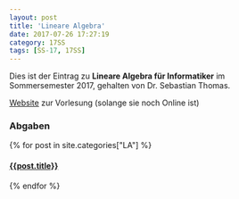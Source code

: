 ```yaml
---
layout: post
title: 'Lineare Algebra'
date: 2017-07-26 17:27:19
category: 17SS
tags: [SS-17, 17SS]
---
```


Dies ist der Eintrag zu **Lineare Algebra für Informatiker** im
Sommersemester 2017, gehalten von Dr. Sebastian Thomas.

[Website](https://www2.math.rwth-aachen.de/LAInf17/) zur
Vorlesung (solange sie noch Online ist)

### Abgaben
  <div class="archive-group">
    <a name="{{ category_name | slugize }}"></a>
    {% for post in site.categories["LA"] %}
    <article class="archive-item">
      <h4><a href="{{ site.baseurl }}{{ post.url }}">{{post.title}}</a></h4>
    </article>
    {% endfor %}
  </div>
